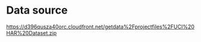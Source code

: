 # Data source
https://d396qusza40orc.cloudfront.net/getdata%2Fprojectfiles%2FUCI%20HAR%20Dataset.zip 
